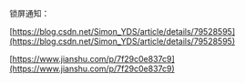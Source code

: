 

锁屏通知：

[https://blog.csdn.net/Simon_YDS/article/details/79528595](https://blog.csdn.net/Simon_YDS/article/details/79528595)

[https://www.jianshu.com/p/7f29c0e837c9](https://www.jianshu.com/p/7f29c0e837c9)